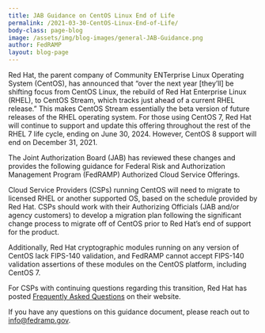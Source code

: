 ```yaml
---
title: JAB Guidance on CentOS Linux End of Life
permalink: /2021-03-30-CentOS-Linux-End-of-Life/
body-class: page-blog
image: /assets/img/blog-images/general-JAB-Guidance.png
author: FedRAMP
layout: blog-page
---
```

Red Hat, the parent company of Community ENTerprise Linux Operating System (CentOS), has announced that “over the next year [they’ll] be shifting focus from CentOS Linux, the rebuild of Red Hat Enterprise Linux (RHEL), to CentOS Stream, which tracks just ahead of a current RHEL release.” This makes CentOS Stream essentially the beta version of future releases of the RHEL operating system. For those using CentOS 7, Red Hat will continue to support and update this offering throughout the rest of the RHEL 7 life cycle, ending on June 30, 2024. However, CentOS 8 support will end on December 31, 2021.

The Joint Authorization Board (JAB) has reviewed these changes and provides the following guidance for Federal Risk and Authorization Management Program (FedRAMP) Authorized Cloud Service Offerings.

Cloud Service Providers (CSPs) running CentOS will need to migrate to licensed RHEL or another supported OS, based on the schedule provided by Red Hat. CSPs should work with their Authorizing Officials (JAB and/or agency customers) to develop a migration plan following the significant change process to migrate off of CentOS prior to Red Hat’s end of support for the product.

Additionally, Red Hat cryptographic modules running on any version of CentOS lack FIPS-140 validation, and FedRAMP cannot accept FIPS-140 validation assertions of these modules on the CentOS platform, including CentOS 7.

For CSPs with continuing questions regarding this transition, Red Hat has posted <a href="https://centos.org/distro-faq/" target="_blank">Frequently Asked Questions</a> on their website. 

If you have any questions on this guidance document, please reach out to <a href="mailto:info@fedramp.gov">info@fedramp.gov</a>.
